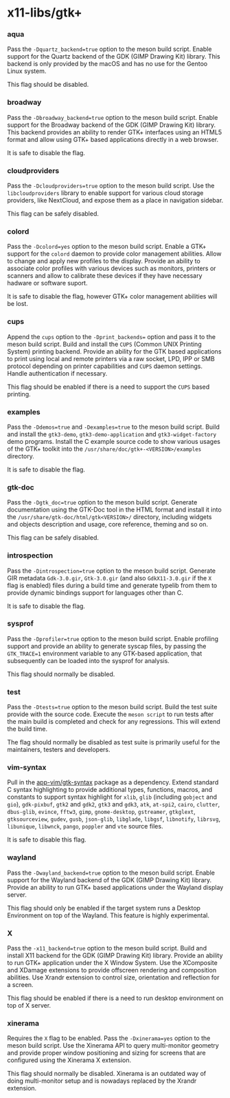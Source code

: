 # x11-libs/gtk+

### aqua
Pass the `-Dquartz_backend=true` option to the meson build script. Enable support for the Quartz backend of the GDK (GIMP Drawing Kit) library. This backend is only provided by the macOS and has no use for the Gentoo Linux system.

This flag should be disabled.

### broadway
Pass the `-Dbroadway_backend=true` option to the meson build script. Enable support for the Broadway backend of the GDK (GIMP Drawing Kit) library. This backend provides an ability to render GTK+ interfaces using an HTML5 format and allow using GTK+ based applications directly in a web browser.

It is safe to disable the flag.

### cloudproviders
Pass the `-Dcloudproviders=true` option to the meson build script. Use the `libcloudproviders` library to enable support for various cloud storage providers, like NextCloud, and expose them as a place in navigation sidebar.

This flag can be safely disabled.

### colord
Pass the `-Dcolord=yes` option to the meson build script. Enable a GTK+ support for the `colord` daemon to provide color management abilities. Allow to change and apply new profiles to the display. Provide an ability to associate color profiles with various devices such as monitors, printers or scanners and allow to calibrate these devices if they have necessary hadware or software suport.

It is safe to disable the flag, however GTK+ color management abilities will be lost.

### cups
Append the `cups` option to the `-Dprint_backends=` option and pass it to the meson build script. Build and install the `CUPS` (Common UNIX Printing System) printing backend. Provide an ability for the GTK based applications to print using local and remote printers via a raw socket, LPD, IPP or SMB protocol depending on printer capabilities and `CUPS` daemon settings. Handle authentication if necessary.

This flag should be enabled if there is a need to support the `CUPS` based printing.

### examples
Pass the `-Ddemos=true` and `-Dexamples=true` to the meson build script. Build and install the `gtk3-demo`, `gtk3-demo-application` and `gtk3-widget-factory` demo programs. Install the C example source code to show various usages of the GTK+ toolkit into the `/usr/share/doc/gtk+-<VERSION>/examples` directory.

It is safe to disable the flag.

### gtk-doc
Pass the `-Dgtk_doc=true` option to the meson build script. Generate documentation using the GTK-Doc tool in the HTML format and install it into the `/usr/share/gtk-doc/html/gtk<VERSION>/` directory, including widgets and objects description and usage, core reference, theming and so on.

This flag can be safely disabled.

### introspection
Pass the `-Dintrospection=true` option to the meson build script. Generate GIR metadata `Gdk-3.0.gir`, `Gtk-3.0.gir` (and also `GdkX11-3.0.gir` if the `X` flag is enabled) files during a build time and generate typelib from them to provide dynamic bindings support for languages other than C.

It is safe to disable the flag.

### sysprof
Pass the `-Dprofiler=true` option to the meson build script. Enable profiling support and provide an ability to generate syscap files, by passing the `GTK_TRACE=1` environment variable to any GTK-based application, that subsequently can be loaded into the sysprof for analysis.

This flag should normally be disabled.

### test
Pass the `-Dtests=true` option to the meson build script. Build the test suite provide with the source code. Execute the `meson script` to run tests after the main build is completed and check for any regressions. This will extend the build time.

The flag should normally be disabled as test suite is primarily useful for the maintainers, testers and developers.

### vim-syntax
Pull in the [app-vim/gtk-syntax](../app-vim/gtk-syntax.md) package as a dependency. Extend standard C syntax highlighting to provide additional types, functions, macros, and constants to support syntax highlight for `xlib`, `glib` (including `gobject` and `gio`), `gdk-pixbuf`, `gtk2` and `gdk2`, `gtk3` and `gdk3`, `atk`, `at-spi2`, `cairo`, `clutter`, `dbus-glib`, `evince`, `fftw3`, `gimp`, `gnome-desktop`, `gstreamer`, `gtkglext`, `gtksourceview`, `gudev`, `gusb`, `json-glib`, `libglade`, `libgsf`, `libnotify`, `librsvg`, `libunique`, `libwnck`, `pango`, `poppler` and `vte` source files.

It is safe to disable this flag.

### wayland
Pass the `-Dwayland_backend=true` option to the meson build script. Enable support for the Wayland backend of the GDK (GIMP Drawing Kit) library. Provide an ability to run GTK+ based applications under the Wayland display server.

This flag should only be enabled if the target system runs a Desktop Environment on top of the Wayland. This feature is highly experimental.

### X
Pass the `-x11_backend=true` option to the meson build script. Build and install X11 backend for the GDK (GIMP Drawing Kit) library. Provide an ability to run GTK+ application under the X Window System. Use the XComposite and XDamage extensions to provide offscreen rendering and composition abilities. Use Xrandr extension to control size, orientation and reflection for a screen.

This flag should be enabled if there is a need to run desktop environment on top of X server.

### xinerama
Requires the `X` flag to be enabled. Pass the `-Dxinerama=yes` option to the meson build script. Use the Xinerama API to query multi-monitor geometry and provide proper window positioning and sizing for screens that are configured using the Xinerama X extension.

This flag should normally be disabled. Xinerama is an outdated way of doing multi-monitor setup and is nowadays replaced by the Xrandr extension.
